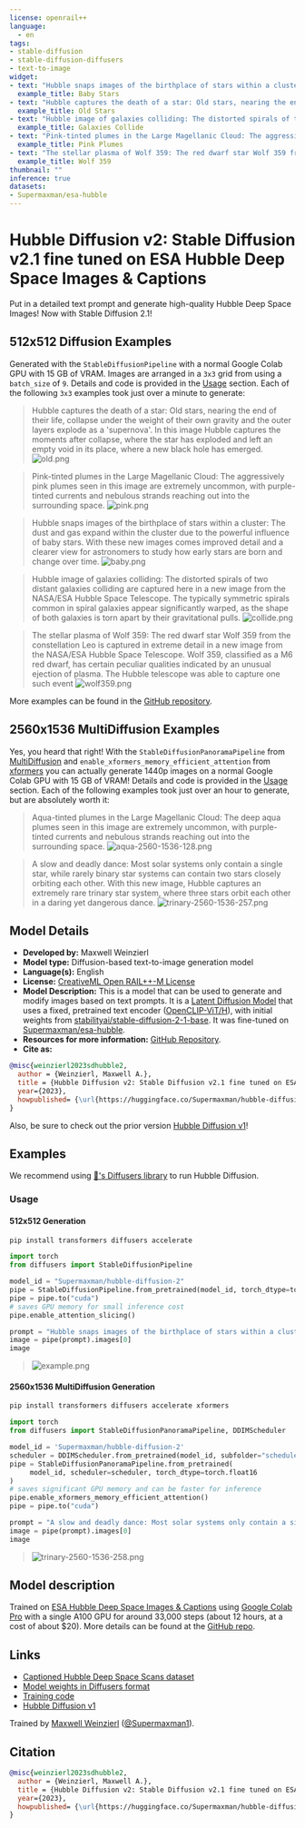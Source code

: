 ```yaml
---
license: openrail++
language: 
  - en
tags:
- stable-diffusion
- stable-diffusion-diffusers
- text-to-image
widget:
- text: "Hubble snaps images of the birthplace of stars within a cluster: The dust and gas expand within the cluster due to the powerful influence of baby stars. With these new images comes improved detail and a clearer view for astronomers to study how early stars are born and change over time."
  example_title: Baby Stars
- text: "Hubble captures the death of a star: Old stars, nearing the end of their life, collapse under the weight of their own gravity and the outer layers explode as a 'supernova'. In this image Hubble captures the moments after collapse, where the star has exploded and left an empty void in its place, where a new black hole has emerged."
  example_title: Old Stars
- text: "Hubble image of galaxies colliding: The distorted spirals of two distant galaxies colliding are captured here in a new image from the NASA/ESA Hubble Space Telescope. The typically symmetric spirals common in spiral galaxies appear significantly warped, as the shape of both galaxies is torn apart by their gravitational pulls."
  example_title: Galaxies Collide
- text: "Pink-tinted plumes in the Large Magellanic Cloud: The aggressively pink plumes seen in this image are extremely uncommon, with purple-tinted currents and nebulous strands reaching out into the surrounding space."
  example_title: Pink Plumes
- text: "The stellar plasma of Wolf 359: The red dwarf star Wolf 359 from the constellation Leo is captured in extreme detail in a new image from the NASA/ESA Hubble Space Telescope. Wolf 359, classified as a M6 red dwarf, has certain peculiar qualities indicated by an unusual ejection of plasma. The Hubble telescope was able to capture one such event"
  example_title: Wolf 359
thumbnail: ""
inference: true
datasets:
- Supermaxman/esa-hubble
---
```


# Hubble Diffusion v2: Stable Diffusion v2.1 fine tuned on ESA Hubble Deep Space Images & Captions

Put in a detailed text prompt and generate high-quality Hubble Deep Space Images! Now with Stable Diffusion 2.1!

## 512x512 Diffusion Examples

Generated with the `StableDiffusionPipeline` with a normal Google Colab GPU with 15 GB of VRAM.
Images are arranged in a `3x3` grid from using a `batch_size` of `9`.
Details and code is provided in the [Usage](#usage) section.
Each of the following `3x3` examples took just over a minute to generate:

 > Hubble captures the death of a star: Old stars, nearing the end of their life, collapse under the
 > weight of their own gravity and the outer layers explode as a 'supernova'. In this image Hubble
 > captures the moments after collapse, where the star has exploded and left an empty void in its
 > place, where a new black hole has emerged.
>![old.png](https://github.com/Supermaxman/hubble-diffusion/blob/04da8c799098d27c59610b92c15a00fbfa21a1ea/examples/hubble-diffusion-2/old.png?raw=true)

 > Pink-tinted plumes in the Large Magellanic Cloud:
 > The aggressively pink plumes seen in this image are extremely uncommon,
 > with purple-tinted currents and nebulous strands reaching out into the surrounding space.
 >![pink.png](https://github.com/Supermaxman/hubble-diffusion/blob/04da8c799098d27c59610b92c15a00fbfa21a1ea/examples/hubble-diffusion-2/pink.png?raw=true)

 > Hubble snaps images of the birthplace of stars within a cluster:
 > The dust and gas expand within the cluster due to the powerful influence of baby stars.
 > With these new images comes improved detail and a clearer view for astronomers to
 > study how early stars are born and change over time.
>![baby.png](https://github.com/Supermaxman/hubble-diffusion/blob/04da8c799098d27c59610b92c15a00fbfa21a1ea/examples/hubble-diffusion-2/baby.png?raw=true)

 > Hubble image of galaxies colliding: The distorted spirals of two distant galaxies colliding are
 > captured here in a new image from the NASA/ESA Hubble Space Telescope. The typically symmetric
 > spirals common in spiral galaxies appear significantly warped, as the shape of both galaxies is torn
 > apart by their gravitational pulls.
>![collide.png](https://github.com/Supermaxman/hubble-diffusion/blob/04da8c799098d27c59610b92c15a00fbfa21a1ea/examples/hubble-diffusion-2/collide.png?raw=true)

 > The stellar plasma of Wolf 359: The red dwarf star Wolf 359 from the constellation Leo is captured in extreme detail in a new image from the NASA/ESA Hubble Space Telescope.
 > Wolf 359, classified as a M6 red dwarf, has certain peculiar qualities indicated by an unusual ejection of plasma. The Hubble telescope was able to capture one such event
>![wolf359.png](https://github.com/Supermaxman/hubble-diffusion/blob/04da8c799098d27c59610b92c15a00fbfa21a1ea/examples/hubble-diffusion-2/wolf359.png?raw=true)

More examples can be found in the [GitHub repository](https://github.com/Supermaxman/hubble-diffusion).

## 2560x1536 MultiDiffusion Examples

Yes, you heard that right! With the `StableDiffusionPanoramaPipeline` from [MultiDiffusion](https://multidiffusion.github.io/) and `enable_xformers_memory_efficient_attention` from [xformers](https://huggingface.co/docs/diffusers/optimization/fp16#memory-efficient-attention) you can actually generate 1440p images on a normal Google Colab GPU with 15 GB of VRAM!
Details and code is provided in the [Usage](#usage) section.
Each of the following examples took just over an hour to generate, but are absolutely worth it:

> Aqua-tinted plumes in the Large Magellanic Cloud:
> The deep aqua plumes seen in this image are extremely uncommon, with purple-tinted currents and nebulous strands reaching out into the surrounding space.
>![aqua-2560-1536-128.png](https://github.com/Supermaxman/hubble-diffusion/blob/04da8c799098d27c59610b92c15a00fbfa21a1ea/examples/hubble-diffusion-2/aqua-2560-1536-128.png?raw=true)

> A slow and deadly dance:
Most solar systems only contain a single star, while rarely binary star systems can contain two stars closely orbiting each other.
> With this new image, Hubble captures an extremely rare trinary star system, where three stars orbit each other in a daring yet dangerous dance.
>![trinary-2560-1536-257.png](https://github.com/Supermaxman/hubble-diffusion/blob/04da8c799098d27c59610b92c15a00fbfa21a1ea/examples/hubble-diffusion-2/trinary-2560-1536-257.png?raw=true)

## Model Details

- **Developed by:** Maxwell Weinzierl
- **Model type:** Diffusion-based text-to-image generation model
- **Language(s):** English
- **License:** [CreativeML Open RAIL++-M License](https://huggingface.co/stabilityai/stable-diffusion-2/blob/main/LICENSE-MODEL)
- **Model Description:** This is a model that can be used to generate and modify images based on text prompts. It is a [Latent Diffusion Model](https://arxiv.org/abs/2112.10752) that uses a fixed, pretrained text encoder ([OpenCLIP-ViT/H](https://github.com/mlfoundations/open_clip)), with initial weights from [stabilityai/stable-diffusion-2-1-base](https://huggingface.co/stabilityai/stable-diffusion-2-1-base). It was fine-tuned on [Supermaxman/esa-hubble](https://huggingface.co/datasets/Supermaxman/esa-hubble).
- **Resources for more information:** [GitHub Repository](https://github.com/Stability-AI/).
- **Cite as:**

```bibtex
@misc{weinzierl2023sdhubble2,
  author = {Weinzierl, Maxwell A.},
  title = {Hubble Diffusion v2: Stable Diffusion v2.1 fine tuned on ESA Hubble Deep Space Images & Captions},
  year={2023},
  howpublished= {\url{https://huggingface.co/Supermaxman/hubble-diffusion-2}}
} 
```

Also, be sure to check out the prior version [Hubble Diffusion v1](https://huggingface.co/Supermaxman/hubble-diffusion-1)!

## Examples

We recommend using [🤗's Diffusers library](https://github.com/huggingface/diffusers) to run Hubble Diffusion.

### Usage

#### 512x512 Generation

```bash
pip install transformers diffusers accelerate
```

```python
import torch
from diffusers import StableDiffusionPipeline

model_id = "Supermaxman/hubble-diffusion-2"
pipe = StableDiffusionPipeline.from_pretrained(model_id, torch_dtype=torch.float16)
pipe = pipe.to("cuda")
# saves GPU memory for small inference cost
pipe.enable_attention_slicing()

prompt = "Hubble snaps images of the birthplace of stars within a cluster: The dust and gas expand within the cluster due to the powerful influence of baby stars. With these new images comes improved detail and a clearer view for astronomers to study how early stars are born and change over time."
image = pipe(prompt).images[0]
image
```

>![example.png](https://github.com/Supermaxman/hubble-diffusion/blob/04da8c799098d27c59610b92c15a00fbfa21a1ea/examples/hubble-diffusion-2/example.png?raw=true)

#### 2560x1536 MultiDiffusion Generation

```bash
pip install transformers diffusers accelerate xformers
```

```python
import torch
from diffusers import StableDiffusionPanoramaPipeline, DDIMScheduler

model_id = 'Supermaxman/hubble-diffusion-2'
scheduler = DDIMScheduler.from_pretrained(model_id, subfolder="scheduler")
pipe = StableDiffusionPanoramaPipeline.from_pretrained(
     model_id, scheduler=scheduler, torch_dtype=torch.float16
)
# saves significant GPU memory and can be faster for inference
pipe.enable_xformers_memory_efficient_attention()
pipe = pipe.to("cuda")

prompt = "A slow and deadly dance: Most solar systems only contain a single star, while rarely binary star systems can contain two stars closely orbiting each other. With this new image, Hubble captures an extremely rare trinary star system, where three stars orbit each other in a daring yet dangerous dance."
image = pipe(prompt).images[0]
image
```

>![trinary-2560-1536-258.png](https://github.com/Supermaxman/hubble-diffusion/blob/e76b22c805eea07e376f23ad12bb9ddecfd47cca/examples/hubble-diffusion-2/trinary-2560-1536-258.png?raw=true)

## Model description

Trained on [ESA Hubble Deep Space Images & Captions](https://huggingface.co/datasets/Supermaxman/esa-hubble) using [Google Colab Pro](https://colab.research.google.com/signup) with a single A100 GPU for around 33,000 steps (about 12 hours, at a cost of about $20).
More details can be found at the [GitHub repo](https://github.com/Supermaxman/hubble-diffusion).

## Links

- [Captioned Hubble Deep Space Scans dataset](https://huggingface.co/datasets/Supermaxman/esa-hubble)
- [Model weights in Diffusers format](https://huggingface.co/Supermaxman/hubble-diffusion-2)
- [Training code](https://github.com/Supermaxman/hubble-diffusion)
- [Hubble Diffusion v1](https://huggingface.co/Supermaxman/hubble-diffusion-1)

Trained by [Maxwell Weinzierl](https://personal.utdallas.edu/~maxwell.weinzierl/) ([@Supermaxman1](https://twitter.com/Supermaxman1)).

## Citation

```bibtex
@misc{weinzierl2023sdhubble2,
  author = {Weinzierl, Maxwell A.},
  title = {Hubble Diffusion v2: Stable Diffusion v2.1 fine tuned on ESA Hubble Deep Space Images & Captions},
  year={2023},
  howpublished= {\url{https://huggingface.co/Supermaxman/hubble-diffusion-2}}
} 
```
